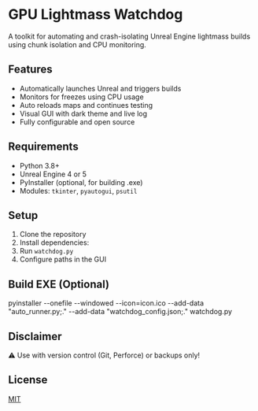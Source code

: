 # GPU Lightmass Watchdog

A toolkit for automating and crash-isolating Unreal Engine lightmass builds using chunk isolation and CPU monitoring.

## Features

- Automatically launches Unreal and triggers builds
- Monitors for freezes using CPU usage
- Auto reloads maps and continues testing
- Visual GUI with dark theme and live log
- Fully configurable and open source

## Requirements

- Python 3.8+
- Unreal Engine 4 or 5
- PyInstaller (optional, for building .exe)
- Modules: `tkinter`, `pyautogui`, `psutil`

## Setup

1. Clone the repository
2. Install dependencies:
3. Run `watchdog.py`
4. Configure paths in the GUI

## Build EXE (Optional)

pyinstaller --onefile --windowed --icon=icon.ico --add-data "auto_runner.py;." --add-data "watchdog_config.json;." watchdog.py


## Disclaimer

⚠️ Use with version control (Git, Perforce) or backups only!

## License

[MIT](LICENSE)




